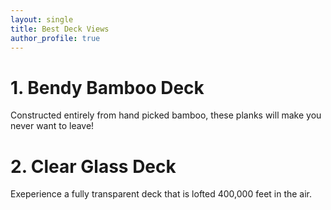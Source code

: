 ```yaml
---
layout: single
title: Best Deck Views
author_profile: true
---
```


# 1. Bendy Bamboo Deck

Constructed entirely from hand picked bamboo, these planks will make you never want to leave!

# 2. Clear Glass Deck

Exeperience a fully transparent deck that is lofted 400,000 feet in the air. 
